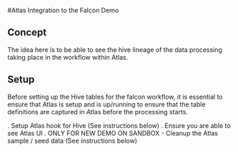 #Atlas Integration to the Falcon Demo

## Concept

The idea here is to be able to see the hive lineage of the data processing taking place in the workflow within Atlas. 

## Setup 

Before setting up the Hive tables for the falcon workflow, it is essential to ensure that Atlas is setup and is up/running to ensure that 
the table definitions are captured in Atlas before the processing starts. 

. Setup Atlas hook for Hive (See instructions below)
. Ensure you are able to see Atlas UI
. ONLY FOR NEW DEMO ON SANDBOX - Cleanup the Atlas sample / seed data (See instructions below) 